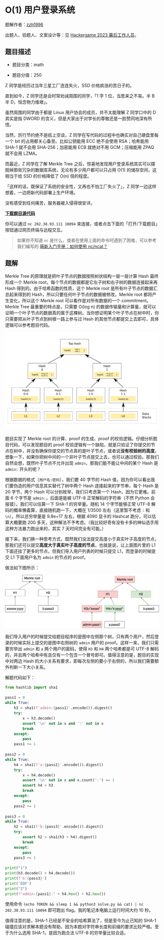 # O(1) 用户登录系统

题解作者：[zzh1996](https://github.com/zzh1996)

出题人、验题人、文案设计等：见 [Hackergame 2023 幕后工作人员](https://hack.lug.ustc.edu.cn/credits/)。

## 题目描述

- 题目分类：math

- 题目分值：250

Z 同学是经历过当年三星工厂连连失火，SSD 价格疯涨的苦日子的。

直到如今，Z 同学还是会时常劝诫周围的同学，「1 字 1 位，当思来之不易。半 B 半 D，恒念物力维艰」。

虽然周围的同学由于都是 Linux 用户协会的成员，并不太能理解 Z 同学口中的 D 其实是指 DWORD 的含义，但是大家出于对学长的尊敬还是一脸赞同地深有所悟。

当然，厉行节约绝不是纸上空谈，Z 同学在写代码的过程中也确实对自己硬盘里每一个 bit 的占用都关心备至。比如公钥能用 ECC 绝不会使用 RSA；哈希能用 SHA-1 就不会用 SHA-256；加密能用 ECB 就绝对不用 GCM；压缩能用 ZPAQ 就不会用 LZMA。

而最近，Z 同学在了解 Merkle Tree 之后，惊喜地发现用户登录系统其实可以摆脱掉那些冗杂的数据库系统，无论有多少用户都可以只占用 O(1) 的储存空间，这相当于给 SSD 的价格降低了 O(n) 倍的程度。

「这样的话，既保证了系统的安全性，又再也不怕工厂失火了」，Z 同学一边这样想着，一边把新代码部署上生产环境。

没有感受到任何痛苦，服务器被入侵得很安详。

**[下载题目源代码](files/o1login.py)**

你可以通过 `nc 202.38.93.111 10094` 来连接，或者点击下面的「打开/下载题目」按钮通过网页终端与远程交互。

> 如果你不知道 `nc` 是什么，或者在使用上面的命令时遇到了困难，可以参考我们编写的 [萌新入门手册：如何使用 nc/ncat？](https://lug.ustc.edu.cn/planet/2019/09/how-to-use-nc/)

## 题解

Merkle Tree 的原理就是把叶子节点的数据按照树状结构一层一层计算 Hash 最终形成一个 Merkle root，每个节点的数据都是它左子树和右子树的数据连接起来再 Hash 得到的。由于哈希函数的性质，这个 Merkle root 是所有叶子节点的数据汇总起来得到的 Hash，所以只要任何叶子节点的数据被修改，Merkle root 都将产生变化，所以这个 Merkle root 可以看作是对所有数据的一个 commitment。Merkle Tree 最重要的特点是，只需要 O(log n) 的数据传输量和计算量，就可以证明一个叶子节点的数据真的属于这棵树。当你想证明某个叶子节点在树中时，你只需要把从叶子节点到树根一路上参与过 Hash 的其他节点都提交上去即可，具体逻辑可以参考题目代码。

![Merkle Tree](assets/Hash_Tree.png)

题目实现了 Merkle root 的计算、proof 的生成、proof 的校验逻辑。仔细分析题目代码，可以发现题目的 proof 校验逻辑有一个缺陷，就是只验证了你提交的节点在树中，并没有确保你提交的节点真的是叶子节点，或者说**没有校验树的高度**。想象一下，如果你把树中间的一个非叶子节点提交上去，也可以通过校验。那我们自然会想，既然叶子节点不允许出现 `admin`，那我们能不能让中间的某个 Hash 是 `admin:` 开头的呢？

根据数据的格式（`用户名:密码`），我们要 40 字节的 Hash 值，因为你可以看出我们要伪造的用户信息其实替代了树中两个 Hash 连接起来的字节串，每个 Hash 是 20 字节，两个 Hash 可以分别枚举，我们只考虑第一个 Hash，因为它更难。前面 6 个字节是 `admin:`，后面是能被 UTF-8 正常解码的字符串（不然 Python 会报错）。我们可以估算一下 SHA-1 的穷举量。随机 14 个字节能够正常 UTF-8 解码的概率懒着算，直接随机跑一下，大概在 1/3500 左右（这里暂不考虑 `:` 和 `\n`）。所以总穷举量是 9.8e+17 左右，根据 4090 显卡的 Hashcat 跑分，可以估算大概要跑 200 多天，这种解法不予考虑。（我比较好奇有没有卡多的神仙选手用这种方法暴力跑出来的，其实 7 天时间完全有可能。）

接下来，我们换一种思考方式，既然我们没法提交高度小于真实叶子高度的节点，那我们还可以提交**高度大于真实叶子高度的节点**，也就是说，让上面图片里的 L1 下面还挂了更多的节点，但我们导入用户列表的时候只提交 L1，而登录的时候提交 L1 下面用户名为 `admin` 的节点的 proof。

做法如下图所示：

![Solution](assets/solve.png)

我们导入用户的时候提交给题目程序的是图中左侧那个树，只有两个用户，然后登录的时候实际上提交的是图中右侧树的 `admin` 用户的 proof。这样一来，我们只需要穷举出 `admin` 和 `a` 两个用户的密码，使得 `H3` 和 `H4` 两个哈希都是可 UTF-8 解码的，并且两个哈希中有且仅有一个包含一个冒号即可。值得注意的是，题目的实现中对两边 Hash 的大小关系有要求，即每次左侧的要小于右侧的，所以我们需要额外判断一下大小关系。

解题代码如下：

```python
from hashlib import sha1

pass1 = 0
while True:
    h3 = sha1(f'admin:{pass1}'.encode()).digest()
    try:
        x = h3.decode()
        assert '\n' not in x and ':' not in x
        break
    except:
        pass
    pass1 += 1

pass2 = 0
while True:
    h4 = sha1(f'a:{pass2}'.encode()).digest()
    try:
        x = h4.decode()
        assert '\n' not in x and x.count(':') == 1
        assert h4 > h3
        break
    except:
        pass
    pass2 += 1

pass3 = 0
while True:
    h2 = sha1(f'b:{pass3}'.encode()).digest()
    try:
        assert h2 > sha1(h3 + h4).digest()
        break
    except:
        pass
    pass3 += 1

print("1")
print(h3.decode() + h4.decode())
print(f'b:{pass3}')
print('EOF')
print("2")
print(f"admin:{pass1}:" + h4.hex() + h2.hex())

```

使用命令 `(echo TOKEN && sleep 1 && python3 solve.py && cat) | nc 202.38.93.111 10094` 即可跑出 flag。我的笔记本电脑上运行时间大约 10 秒。

值得注意的是，SHA-1 已经是不安全的哈希算法了，但是至今为止已知的 SHA-1 碰撞应该对求解本题没有帮助，因为本题对字符串长度和前缀的要求比较严格。至于为什么选用 SHA-1，是因为跑合法 UTF-8 的穷举量比较合适。
